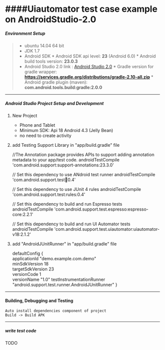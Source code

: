 ####Uiautomator test case example on AndroidStudio-2.0
====

##### Environment Setup

> * ubuntu 14.04 64 bit
> * JDK 1.7
> * Android SDK
    * Android SDK api level: **23** (Android 6.0)
    * Android build tools version: **23.0.3**
> *	Android Studio 2.0 link : [Android Studio 2.0](http://developer.android.com/intl/zh-cn/tools/studio/index.html)
    * Gradle version for gradle wrapper: **https://services.gradle.org/distributions/gradle-2.10-all.zip**
    * Android gradle plugin (maven): **com.android.tools.build:gradle:2.0.0**
    
----
##### Android Studio Project Setup and Development
1. New Project
    * Phone and Tablet
    * Minimum SDK: Api 18 Android 4.3 (Jelly Bean)
    * no need to create activity
    
2. add Testing Support Library in "app/build.gradle" file

      //The Annotation package provides APIs to support adding annotation metadata to your app/test code.
      androidTestCompile 'com.android.support:support-annotations:23.3.0'
         
      // Set this dependency to use ANdroid test runner
      androidTestCompile 'com.android.support.test:runner:0.4'
      
      // Set this dependency to use JUnit 4 rules
      androidTestCompile 'com.android.support.test:rules:0.4'
      
      // Set this dependency to build and run Espresso tests
      androidTestCompile 'com.android.support.test.espresso:espresso-core:2.2.1'
      
      // Set this dependency to build and run UI Automator tests
      androidTestCompile 'com.android.support.test.uiautomator:uiautomator-v18:2.1.2'
   
3. add "AndroidJUnitRunner" in "app/build.gradle" file

      defaultConfig {   
            applicationId "demo.example.com.demo"  
            minSdkVersion 18  
            targetSdkVersion 23  
            versionCode 1  
            versionName "1.0" 
            testInstrumentationRunner "android.support.test.runner.AndroidJUnitRunner" 
      }  


----
#### Building, Debugging and Testing

    Auto install dependencies component of project
    Build -> Build APK

----
##### write test code
TODO
